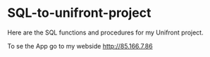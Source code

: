 # SQL-to-unifront-project
Here are the SQL functions and procedures for my Unifront project.

To se the App go to my webside http://85.166.7.86
